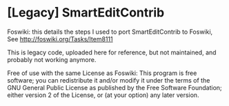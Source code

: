 # [Legacy] SmartEditContrib
Foswiki: this details the steps I used to port SmartEditContrib to Foswiki, See http://foswiki.org/Tasks/Item8111

This is legacy code, uploaded here for reference, but not maintained, and probably not working anymore.

Free of use with the same License as Foswiki: 
This program is free software; you can redistribute it and/or modify it under the terms of the GNU General Public License as published by the Free Software Foundation; either version 2 of the License, or (at your option) any later version. 
